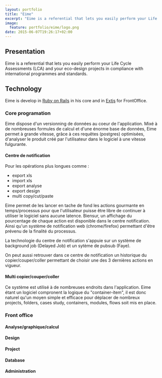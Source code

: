 ```yaml
---
layout: portfolio
title: "Eime"
excerpt: "Eime is a referential that lets you easily perform your Life Cycle Assessments (LCA) and your eco-design projects in compliance with international programmes and standards."
image:
  feature: portfolio/eime/logo.png
date: 2015-06-07T19:26:17+02:00
---
```



## Presentation

Eime is a referential that lets you easily perform your Life Cycle Assessments (LCA)
and your eco-design projects in compliance with international programmes and standards.

## Technology

Eime is develop in [Ruby on Rails](http://rubyonrails.org/) in his core and in [Extjs](http://www.sencha.com/products/extjs/) for FrontOffice.

### Core programation

Eime dispose d'un versionning de données au coeur de l'application. Mixé à de
nombreuses formules de calcul et d'une énorme base de données, Eime permet à
grande vitesse, grâce à ces requêtes (postgres) optimisées, d'analyser le produit
créé par l'utilisateur dans le logiciel à une vitesse fulgurante.

#### Centre de notification

Pour les opérations plus longues comme :
  - export xls
  - import xls
  - export analyse
  - export design
  - multi copy/cut/paste

Eime permet de les lancer en tache de fond les actions gourmante en
temps/processus pour que l'utilisateur puisse être libre de continuer à utiliser
le logiciel sans aucune latence. Biensur, un affichage du pourcentage de chaque
action est disponible dans le centre notification. Ainsi qu'un système de
notification web (chrome/firefox) permettant d'être prévenu de la finalité du
processus.

La technologie du centre de notification s'appuie sur un système de background
job (Delayed Job) et un sytème de pubsub (Faye).


On peut aussi retrouver dans ce centre de notification un historique du
copier/couper/coller permettant de choisir une des 3 dernières actions en
vigueur.

#### Multi copier/couper/coller

Ce système est utilisé à de nombreuses endroits dans l'application.
Eime étant un logiciel compronent la logique du "container-item", il est donc
naturel qu'un moyen simple et efficace pour déplacer de nombreux projects,
folders, cases study, containers, modules, flows soit mis en place.

### Front office

#### Analyse/graphique/calcul

#### Design

#### Project

#### Database

#### Administration



